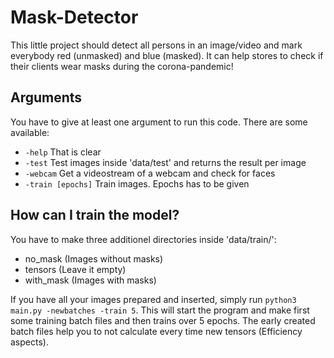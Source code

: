 # Mask-Detector
This little project should detect all persons in an image/video and mark everybody red (unmasked) and blue (masked). It can help stores to check if their clients wear masks during the corona-pandemic!


## Arguments
You have to give at least one argument to run this code. There are some available:
- `-help` That is clear
- `-test` Test images inside 'data/test' and returns the result per image
- `-webcam` Get a videostream of a webcam and check for faces
- `-train [epochs]` Train images. Epochs has to be given



## How can I train the model?
You have to make three additionel directories inside 'data/train/':
- no_mask     (Images without masks)
- tensors     (Leave it empty)
- with_mask   (Images with masks)

If you have all your images prepared and inserted, simply run `python3 main.py -newbatches -train 5`. This will start the program and make first some training batch files and then trains over 5 epochs. The early created batch files help you to not calculate every time new tensors (Efficiency aspects).
